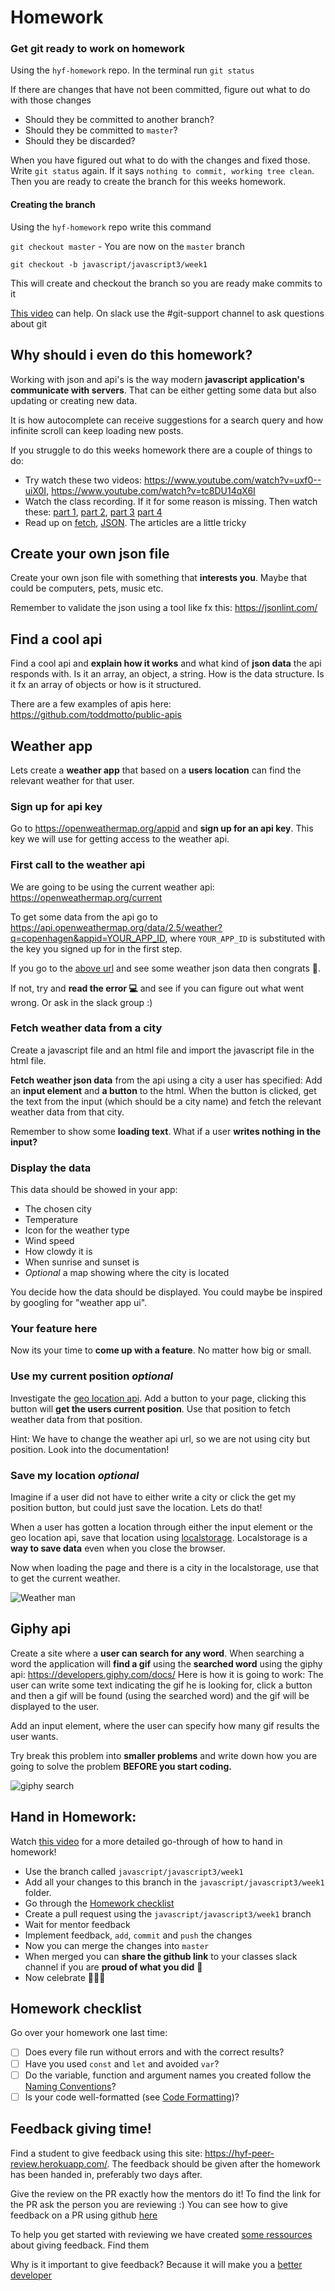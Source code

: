 # Homework

### Get git ready to work on homework

Using the `hyf-homework` repo. In the terminal run `git status`

If there are changes that have not been committed, figure out what to do with those changes

- Should they be committed to another branch?
- Should they be committed to `master`?
- Should they be discarded?

When you have figured out what to do with the changes and fixed those. Write `git status` again. If it says `nothing to commit, working tree clean`. Then you are ready to create the branch for this weeks homework.

#### Creating the branch

Using the `hyf-homework` repo write this command

`git checkout master` - You are now on the `master` branch

`git checkout -b javascript/javascript3/week1`

This will create and checkout the branch so you are ready make commits to it

[This video](https://www.youtube.com/watch?v=XYlgh9hSWtw) can help. On slack use the #git-support channel to ask questions about git

## Why should i even do this homework?

Working with json and api's is the way modern **javascript application's communicate with servers**. That can be either getting some data but also updating or creating new data.

It is how autocomplete can receive suggestions for a search query and how infinite scroll can keep loading new posts.

If you struggle to do this weeks homework there are a couple of things to do:

- Try watch these two videos: https://www.youtube.com/watch?v=uxf0--uiX0I, https://www.youtube.com/watch?v=tc8DU14qX6I
- Watch the class recording. If it for some reason is missing. Then watch these: [part 1](https://www.youtube.com/watch?v=0piVFh9S0Kc), [part 2](https://www.youtube.com/watch?v=DjdFsV1X9-o), [part 3](https://www.youtube.com/watch?v=5uN00cZzUKM) [part 4](https://www.youtube.com/watch?v=GB1N8XxFP7I)
- Read up on [fetch](https://javascript.info/fetch), [JSON](https://javascript.info/json). The articles are a little tricky

## Create your own json file

Create your own json file with something that **interests you**. Maybe that could be computers, pets, music etc.

Remember to validate the json using a tool like fx this: https://jsonlint.com/

## Find a cool api

Find a cool api and **explain how it works** and what kind of **json data** the api responds with. Is it an array, an object, a string. How is the data structure. Is it fx an array of objects or how is it structured.

There are a few examples of apis here:
https://github.com/toddmotto/public-apis

## Weather app

Lets create a **weather app** that based on a **users location** can find the relevant weather for that user.

### Sign up for api key

Go to https://openweathermap.org/appid and **sign up for an api key**. This key we will use for getting access to the weather api.

### First call to the weather api

We are going to be using the current weather api: https://openweathermap.org/current

To get some data from the api go to https://api.openweathermap.org/data/2.5/weather?q=copenhagen&appid=YOUR_APP_ID, where `YOUR_APP_ID` is substituted with the key you signed up for in the first step.

If you go to the [above url](https://api.openweathermap.org/data/2.5/weather?q=copenhagen&appid=YOUR_APP_ID) and see some weather json data then congrats 🎉.

If not, try and **read the error 💻** and see if you can figure out what went wrong. Or ask in the slack group :)

### Fetch weather data from a city

Create a javascript file and an html file and import the javascript file in the html file.

**Fetch weather json data** from the api using a city a user has specified: Add an **input element** and **a button** to the html. When the button is clicked, get the text from the input (which should be a city name) and fetch the relevant weather data from that city.

Remember to show some **loading text**. What if a user **writes nothing in the input?**

### Display the data

This data should be showed in your app:

- The chosen city
- Temperature
- Icon for the weather type
- Wind speed
- How clowdy it is
- When sunrise and sunset is
- _Optional_ a map showing where the city is located

You decide how the data should be displayed. You could maybe be inspired by googling for "weather app ui".

### Your feature here

Now its your time to **come up with a feature**. No matter how big or small.

### Use my current position _optional_

Investigate the [geo location api](https://developer.mozilla.org/en-US/docs/Web/API/Geolocation_API). Add a button to your page, clicking this button will **get the users current position**. Use that position to fetch weather data from that position.

Hint: We have to change the weather api url, so we are not using city but position. Look into the documentation!

### Save my location _optional_

Imagine if a user did not have to either write a city or click the get my position button, but could just save the location. Lets do that!

When a user has gotten a location through either the input element or the geo location api, save that location using [localstorage](https://developer.mozilla.org/en-US/docs/Web/API/Window/localStorage). Localstorage is a **way to save data** even when you close the browser.

Now when loading the page and there is a city in the localstorage, use that to get the current weather.

![Weather man](https://media.giphy.com/media/3ohzdJlyD2InWwbJle/giphy.gif)

## Giphy api

Create a site where a **user can search for any word**. When searching a word the application will **find a gif** using the **searched word** using the giphy api: https://developers.giphy.com/docs/
Here is how it is going to work: The user can write some text indicating the gif he is looking for, click a button and then a gif will be found (using the searched word) and the gif will be displayed to the user.

Add an input element, where the user can specify how many gif results the user wants.

Try break this problem into **smaller problems** and write down how you are going to solve the problem **BEFORE you start coding.**

![giphy search](assets/giphy-search.gif)

## Hand in Homework:

Watch [this video](https://www.youtube.com/watch?v=XYlgh9hSWtw) for a more detailed go-through of how to hand in homework!

- Use the branch called `javascript/javascript3/week1`
- Add all your changes to this branch in the `javascript/javascript3/week1` folder.
- Go through the [Homework checklist](#homework-checklist)
- Create a pull request using the `javascript/javascript3/week1` branch
- Wait for mentor feedback
- Implement feedback, `add`, `commit` and `push` the changes
- Now you can merge the changes into `master`
- When merged you can **share the github link** to your classes slack channel if you are **proud of what you did** 💪
- Now celebrate 🎉🎉🎉

## Homework checklist

Go over your homework one last time:

- [ ] Does every file run without errors and with the correct results?
- [ ] Have you used `const` and `let` and avoided `var`?
- [ ] Do the variable, function and argument names you created follow the [Naming Conventions](https://github.com/HackYourFuture/fundamentals/blob/master/fundamentals/naming_conventions.md)?
- [ ] Is your code well-formatted (see [Code Formatting](https://github.com/HackYourFuture/fundamentals/blob/master/fundamentals/code_formatting.md))?

## Feedback giving time!

Find a student to give feedback using this site: https://hyf-peer-review.herokuapp.com/. The feedback should be given after the homework has been handed in, preferably two days after.

Give the review on the PR exactly how the mentors do it! To find the link for the PR ask the person you are reviewing :) You can see how to give feedback on a PR using github [here](https://docs.github.com/en/github/collaborating-with-issues-and-pull-requests/commenting-on-a-pull-request)

To help you get started with reviewing we have created [some ressources](https://github.com/HackYourFuture-CPH/curriculum/tree/master/review) about giving feedback. Find them

Why is it important to give feedback? Because it will make you a [better](https://www.brightspot.com/blog/developer-life-5-reasons-why-the-code-review-process-is-critical-for-developers) [developer](https://www.sitepoint.com/the-importance-of-code-reviews/)
